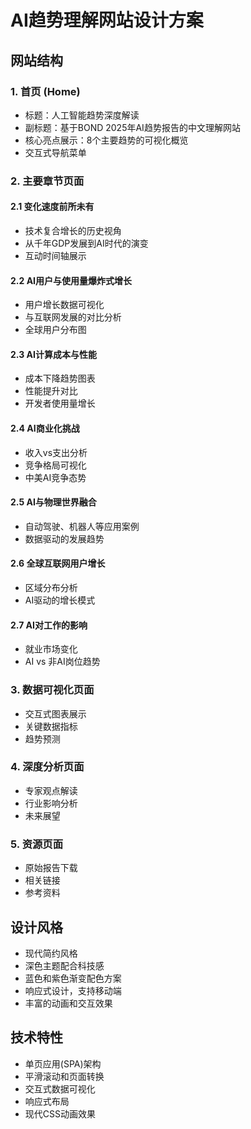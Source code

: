 # AI趋势理解网站设计方案

## 网站结构

### 1. 首页 (Home)
- 标题：人工智能趋势深度解读
- 副标题：基于BOND 2025年AI趋势报告的中文理解网站
- 核心亮点展示：8个主要趋势的可视化概览
- 交互式导航菜单

### 2. 主要章节页面
#### 2.1 变化速度前所未有
- 技术复合增长的历史视角
- 从千年GDP发展到AI时代的演变
- 互动时间轴展示

#### 2.2 AI用户与使用量爆炸式增长
- 用户增长数据可视化
- 与互联网发展的对比分析
- 全球用户分布图

#### 2.3 AI计算成本与性能
- 成本下降趋势图表
- 性能提升对比
- 开发者使用量增长

#### 2.4 AI商业化挑战
- 收入vs支出分析
- 竞争格局可视化
- 中美AI竞争态势

#### 2.5 AI与物理世界融合
- 自动驾驶、机器人等应用案例
- 数据驱动的发展趋势

#### 2.6 全球互联网用户增长
- 区域分布分析
- AI驱动的增长模式

#### 2.7 AI对工作的影响
- 就业市场变化
- AI vs 非AI岗位趋势

### 3. 数据可视化页面
- 交互式图表展示
- 关键数据指标
- 趋势预测

### 4. 深度分析页面
- 专家观点解读
- 行业影响分析
- 未来展望

### 5. 资源页面
- 原始报告下载
- 相关链接
- 参考资料

## 设计风格
- 现代简约风格
- 深色主题配合科技感
- 蓝色和紫色渐变配色方案
- 响应式设计，支持移动端
- 丰富的动画和交互效果

## 技术特性
- 单页应用(SPA)架构
- 平滑滚动和页面转换
- 交互式数据可视化
- 响应式布局
- 现代CSS动画效果

